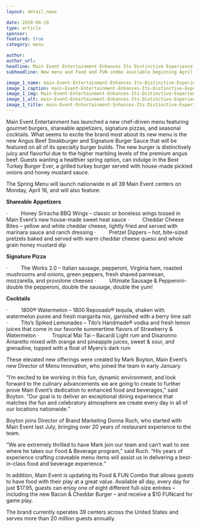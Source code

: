 ```yaml
---
layout: detail_news

date: 2018-04-19
type: article
sponsor:
featured: true
category: menu        

author:  
author_url: 
headline: Main Event Entertainment Enhances Its Distinctive Experience with New Spring Menu
subheadline: New menu and Food and FUN combo available beginning April 16

image_1_name: main-Event-Entertainment-Enhances-Its-Distinctive-Experience-with-New-Spring-Menu-33402
image_1_caption: main-Event-Entertainment-Enhances-Its-Distinctive-Experience-with-New-Spring-Menu-33402
image_1_img: Main-Event-Entertainment-Enhances-Its-Distinctive-Experience-with-New-Spring-Menu-33402.jpg
image_1_alt: main-Event-Entertainment-Enhances-Its-Distinctive-Experience-with-New-Spring-Menu-33402
image_1_title: main-Event-Entertainment-Enhances-Its-Distinctive-Experience-with-New-Spring-Menu-33402
---
```

	
Main Event Entertainment&nbsp;has launched a new chef-driven menu featuring gourmet burgers, shareable appetizers, signature pizzas, and seasonal cocktails. What seems to excite the brand most about its new menu is the new Angus Beef Steakburger and Signature Burger Sauce that will be featured on all of its specialty burger builds. The new burger is distinctively juicy and flavorful due to the higher marbling levels of the premium angus beef. Guests wanting a healthier spring option, can indulge in the&nbsp;Best Turkey Burger Ever, a grilled turkey burger served with house-made pickled onions and honey mustard sauce.

<!--more-->The Spring Menu will launch nationwide in all 39 Main Event centers on Monday, April 16, and will also feature:&nbsp;

**Shareable Appetizers**

<!-- [if !supportLists]-->&middot;&nbsp;&nbsp;&nbsp;&nbsp;&nbsp;&nbsp;&nbsp;&nbsp; <!--[endif]-->Honey Sriracha BBQ Wings&nbsp;&ndash; classic or boneless wings tossed in Main Event&rsquo;s new house-made sweet heat sauce

<!-- [if !supportLists]-->&middot;&nbsp;&nbsp;&nbsp;&nbsp;&nbsp;&nbsp;&nbsp;&nbsp; <!--[endif]-->Cheddar Cheese Bites&nbsp;&ndash; yellow and white cheddar cheese, lightly fried and served with marinara sauce and ranch dressing

<!-- [if !supportLists]-->&middot;&nbsp;&nbsp;&nbsp;&nbsp;&nbsp;&nbsp;&nbsp;&nbsp; <!--[endif]-->Pretzel Dippers&nbsp;&ndash; hot, bite-sized pretzels baked and served with warm cheddar cheese queso and whole grain honey mustard dip

**Signature Pizza**

<!-- [if !supportLists]-->&middot;&nbsp;&nbsp;&nbsp;&nbsp;&nbsp;&nbsp;&nbsp;&nbsp; <!--[endif]-->The Works 2.0&nbsp;&ndash; Italian sausage, pepperoni, Virginia ham, roasted mushrooms and onions, green peppers, fresh shaved parmesan, mozzarella, and provolone cheeses

<!-- [if !supportLists]-->&middot;&nbsp;&nbsp;&nbsp;&nbsp;&nbsp;&nbsp;&nbsp;&nbsp; <!--[endif]-->Ultimate Sausage &amp; Pepperoni&ndash; double the pepperoni, double the sausage, double the yum!

**Cocktails**

<!-- [if !supportLists]-->&middot;&nbsp;&nbsp;&nbsp;&nbsp;&nbsp;&nbsp;&nbsp;&nbsp; <!--[endif]-->1800&reg;&nbsp;Watermelon&nbsp;&ndash; 1800 Reposado&reg; tequila, shaken with watermelon puree and fresh margarita mix, garnished with a berry lime salt

<!-- [if !supportLists]-->&middot;&nbsp;&nbsp;&nbsp;&nbsp;&nbsp;&nbsp;&nbsp;&nbsp; <!--[endif]-->Tito&rsquo;s Spiked Lemonades&nbsp;&ndash; Tito&rsquo;s Handmade&reg; vodka and fresh lemon juices that come in our favorite summertime flavors of Strawberry &amp; Watermelon

<!-- [if !supportLists]-->&middot;&nbsp;&nbsp;&nbsp;&nbsp;&nbsp;&nbsp;&nbsp;&nbsp; <!--[endif]-->Tropical Mai Tai&nbsp;&ndash; Bacardi Light rum and Disaronno Amaretto mixed with orange and pineapple juices, sweet &amp; sour, and grenadine, topped with a float of Myers&rsquo;s dark rum

These elevated new offerings were created by Mark Boyton, Main Event&rsquo;s new Director of Menu Innovation, who joined the team in early January.

&ldquo;I&rsquo;m excited to be working in this fun, dynamic environment, and look forward to the culinary advancements we are going to create to further prove Main Event&rsquo;s dedication to enhanced food and beverages,&rdquo; said Boyton. &ldquo;Our goal is to deliver an exceptional dining experience that matches the fun and celebratory atmosphere we create every day in all of our locations nationwide.&rdquo;

Boyton joins Director of Brand Marketing Donna Ruch, who started with Main Event last July, bringing over 20 years of restaurant experience to the team.

&ldquo;We are extremely thrilled to have Mark join our team and can&rsquo;t wait to see where he takes our Food &amp; Beverage program,&rdquo; said Ruch. &ldquo;His years of experience crafting craveable menu items will assist us in delivering a best-in-class food and beverage experience.&rdquo;

In addition, Main Event is updating its Food &amp; FUN Combo that allows guests to have food with their play at a great value. Available all day, every day for just $17.95, guests can enjoy one of eight different full-size entr&eacute;es &ndash; including the new Bacon &amp; Cheddar Burger &ndash; and receive a $10 FUNcard for game play.

The brand currently operates 39 centers across the United States and serves more than 20 million guests annually.